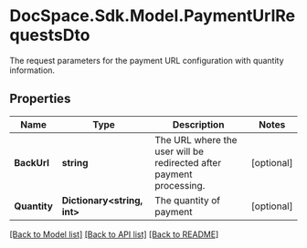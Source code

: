 # DocSpace.Sdk.Model.PaymentUrlRequestsDto
The request parameters for the payment URL configuration with quantity information.

## Properties

Name | Type | Description | Notes
------------ | ------------- | ------------- | -------------
**BackUrl** | **string** | The URL where the user will be redirected after payment processing. | [optional] 
**Quantity** | **Dictionary&lt;string, int&gt;** | The quantity of payment | [optional] 

[[Back to Model list]](../README.md#documentation-for-models) [[Back to API list]](../README.md#documentation-for-api-endpoints) [[Back to README]](../README.md)

